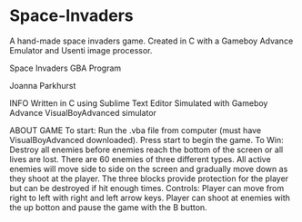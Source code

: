 # Space-Invaders
A hand-made space invaders game. Created in C with a Gameboy Advance Emulator and Usenti image processor.

Space Invaders GBA Program

Joanna Parkhurst

INFO Written in C using Sublime Text Editor Simulated with Gameboy Advance VisualBoyAdvanced simulator

ABOUT GAME To start: Run the .vba file from computer (must have VisualBoyAdvanced downloaded). Press start to begin the game. To Win: Destroy all enemies before enemies reach the bottom of the screen or all lives are lost. There are 60 enemies of three different types. All active enemies will move side to side on the screen and gradually move down as they shoot at the player. The three blocks provide protection for the player but can be destroyed if hit enough times. Controls: Player can move from right to left with right and left arrow keys. Player can shoot at enemies with the up botton and pause the game with the B button.
